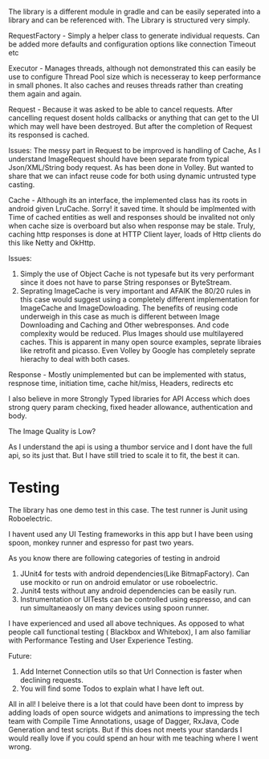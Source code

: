 The library is a different module in gradle and can be easily seperated into a library and can be referenced with. The Library is structured very simply.

RequestFactory - Simply a helper class to generate individual requests. Can be added more defaults and configuration options like connection Timeout etc

Executor - Manages threads, although not demonstrated this can easily be use to configure Thread Pool size which is necesseray to keep performance in small phones. It also caches and reuses threads rather than creating them again and again.

Request - Because it was asked to be able to cancel requests. After cancelling request dosent holds callbacks or anything that can get to the UI which may well have been destroyed. But after the completion of Request its responsed is cached.

Issues: The messy part in Request to be improved is handling of Cache, As I understand ImageRequest should have been separate from typical Json/XML/String body request. As has been done in Volley. But wanted to share that we can infact reuse code for both using dynamic untrusted type casting.

Cache - Although its an interface, the implemented class has its roots in android given LruCache. Sorry! it saved time. It should be implmented with Time of cached entities as well and responses should be invalited not only when cache size is overboard but also when response may be stale. Truly, caching http responses is done at HTTP Client layer, loads of Http clients do this like Netty and OkHttp.

Issues:
1. Simply the use of Object Cache is not typesafe but its very performant since it does not have to parse String responses or ByteStream.
2. Seprating ImageCache is very important and AFAIK the 80/20 rules in this case would suggest using a completely different implementation for ImageCache and ImageDowloading. The benefits of reusing code underweigh in this case as much is different between Image Downloading and Caching and Other webresponses. And code complexity would be reduced. Plus Images should use multilayered caches. This is apparent in many open source examples, seprate libraies like retrofit and picasso. Even Volley by Google has completely seprate hierachy to deal with both cases.

Response - Mostly unimplemented but can be implemented with status, respnose time, initiation time, cache hit/miss, Headers, redirects etc

I also believe in more Strongly Typed libraries for API Access which does strong query param checking, fixed header allowance, authentication and body.

The Image Quality is Low?

As I understand the api is using a thumbor service and I dont have the full api, so its just that. But I have still tried to scale it to fit, the best it can.


# Testing

The library has one demo test in this case. The test runner is Junit using Roboelectric.

I havent used any UI Testing frameworks in this app but I have been using spoon, monkey runner and espresso for past two years.

As you know there are following categories of testing in android

1. JUnit4 for tests with android dependencies(Like BitmapFactory). Can use mockito or run on android emulator or use roboelectric.
2. Junit4 tests without any android dependencies can be easily run.
3. Instrumentation or UITests can be controlled using espresso, and can run simultaneaosly on many devices using spoon runner.

I have experienced and used all above techniques. As opposed to what people call functional testing ( Blackbox and Whitebox), I am also familiar with Performance Testing and User Experience Testing.

Future:

1) Add Internet Connection utils so that Url Connection is faster when declining requests.
2) You will find some Todos to explain what I have left out.

All in all! I beleive there is a lot that could have been dont to impress by adding loads of open source widgets and animations to impressing the tech team with Compile Time Annotations, usage of Dagger, RxJava, Code Generation and test scripts. But if this does not meets your standards I would really love if you could spend an hour with me teaching where I went wrong.
